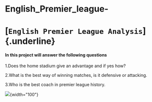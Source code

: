 # English_Premier_league-
# [`English Premier League Analysis`]{.underline}

#### In this project will answer the following questions

1.Does the home stadium give an advantage and if yes how?![]()

2.What is the best way of winning matches, is it defensive or attacking.

3.Who is the best coach in premier league history.

![](images/images-01.jpg){width="100"}

![]()
